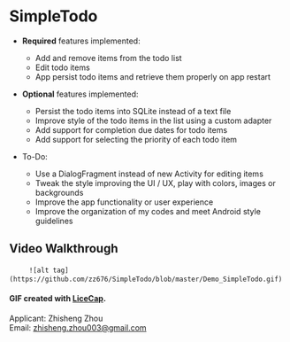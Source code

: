 # SimpleTodo
* **Required** features implemented:
  * Add and remove items from the todo list
  * Edit todo items
  * App persist todo items and retrieve them properly on app restart

* **Optional** features implemented:
  * Persist the todo items into SQLite instead of a text file
  * Improve style of the todo items in the list using a custom adapter
  * Add support for completion due dates for todo items
  * Add support for selecting the priority of each todo item

* To-Do:  
  * Use a DialogFragment instead of new Activity for editing items
  * Tweak the style improving the UI / UX, play with colors, images or backgrounds
  * Improve the app functionality or user experience
  * Improve the organization of my codes and meet Android style guidelines

## Video Walkthrough
         ![alt tag](https://github.com/zz676/SimpleTodo/blob/master/Demo_SimpleTodo.gif)

#### GIF created with [LiceCap](http://www.cockos.com/licecap/).

Applicant: Zhisheng Zhou	
Email: zhisheng.zhou003@gmail.com
